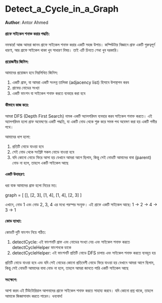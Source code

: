 # Detect_a_Cycle_in_a_Graph

**Author**: Antor Ahmed



#### গ্রাফে সাইকেল শনাক্ত করার পদ্ধতি:

নমস্কার! আজ আমরা জানব গ্রাফে সাইকেল শনাক্ত করার একটি সহজ উপায়। কম্পিউটার বিজ্ঞানে গ্রাফ একটি গুরুত্বপূর্ণ ধারণা, আর গ্রাফে সাইকেল থাকা খুব সাধারণ বিষয়। তাই এটি চিনতে শেখা খুব দরকারি।

#### প্রয়োজনীয় জিনিস:

আমাদের প্রয়োজন হবে নিম্নলিখিত জিনিস:

1. একটি গ্রাফ, যা আমরা একটি সংলগ্ন তালিকা (adjacency list) হিসাবে উপস্থাপন করব
2. গ্রাফের নোডের সংখ্যা
3. একটি ফাংশন যা সাইকেল শনাক্ত করতে ব্যবহার করা হবে

#### কীভাবে কাজ করে:

আমরা DFS (Depth First Search) নামক একটি অ্যালগরিদম ব্যবহার করব সাইকেল শনাক্ত করতে। এই অ্যালগরিদম হলো গ্রাফ অন্বেষণের একটি পদ্ধতি, যা একটি নোড থেকে শুরু করে সমস্ত পথ অন্বেষণ করা হয় একটি গভীর পথে।

আমাদের ধাপ হলো:

1. প্রতিটি নোডে যাওয়া হবে
2. সেই নোড থেকে সংশ্লিষ্ট সকল নোডে যাওয়া হবে
3. যদি কোনো নোডে ফিরে আসা হয় যেখানে আমরা আগে ছিলাম, কিন্তু সেই নোডটি আমাদের বাবা (parent) নোড না হলে, তাহলে একটি সাইকেল আছে

#### একটি উদাহরণ:

ধরা যাক আমাদের গ্রাফ হলো নিচের মত:

graph = [
  [],
  [2, 3],
  [1, 4],
  [1, 4],
  [2, 3]
]

এখানে, নোড 1 এবং নোড 2, 3, 4 এর মধ্যে পরস্পর সংযুক্ত। এই গ্রাফে একটি সাইকেল আছে: 1 -> 2 -> 4 -> 3 -> 1

#### কোড ব্যাখ্যা:

কোডটি দুটি ফাংশন নিয়ে গঠিত:

1. detectCycle: এই ফাংশনটি গ্রাফ এবং নোডের সংখ্যা নেয় এবং সাইকেল শনাক্ত করতে detectCycleHelper ফাংশনকে ডাকে
2. detectCycleHelper: এই ফাংশনটি প্রতিটি নোডে DFS চালায় এবং সাইকেল শনাক্ত করতে ব্যবহৃত হয়

প্রতিটি নোডে যাওয়া হবে এবং যদি সেই নোডের কোনো প্রতিবেশী নোডে ফিরে যাওয়া হয় যেখানে আমরা আগে ছিলাম, কিন্তু সেই নোডটি আমাদের বাবা নোড না হলে, তাহলে আমরা জানতে পারি একটি সাইকেল আছে

#### সংক্ষেপে:

আশা করব এই টিউটোরিয়াল আপনাদের গ্রাফে সাইকেল শনাক্ত করতে সাহায্য করবে। যদি কোনো প্রশ্ন থাকে, তাহলে আমাকে জিজ্ঞাসাবাদ করতে পারেন। ধন্যবাদ!